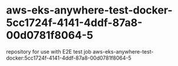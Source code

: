 # aws-eks-anywhere-test-docker-5cc1724f-4141-4ddf-87a8-00d0781f8064-5
repository for use with E2E test job aws-eks-anywhere-test-docker:5cc1724f-4141-4ddf-87a8-00d0781f8064-5
